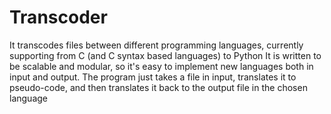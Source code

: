 # Transcoder
It transcodes files between different programming languages, currently supporting from C (and C syntax based languages) to Python
It is written to be scalable and modular, so it's easy to implement new languages both in input and output.
The program just takes a file in input, translates it to pseudo-code, and then translates it back to the output file in the chosen language
